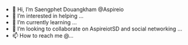 - 👋 Hi, I’m Saengphet Douangkham @Aspireio
- 👀 I’m interested in helping ...
- 🌱 I’m currently learning  ...
- 💞️ I’m looking to collaborate on AspireiotSD and social networking ...
- 📫 How to reach me @...

<!---
Aspireio/Aspireio is a ✨ special ✨ repository because its `README.md` (this file) appears on your GitHub profile.
You can click the Preview link to take a look at your changes.
--->
<!---
Saengphet Douangkham is the owner of respective product(s) and services offered. Aspireiot Network reserves the rights to all data collection and services offered. INCLUDES all changes or termination deemed necessary. 
More information about this project and how you+(we) can help bridge the gap of inequality, education and make the future of technology more open and inclusive for all users worldwide. We the community. 
--->
